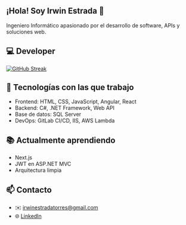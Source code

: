 ## ¡Hola! Soy Irwin Estrada 👋
Ingeniero Informático apasionado por el desarrollo de software, APIs y soluciones web.

## 💻 Developer
[![GitHub Streak](https://streak-stats.demolab.com?user=irwinet&theme=highcontrast&hide_border=true&border_radius=7&locale=es&exclude_days=Sun%2CSat)](https://git.io/streak-stats)

## 🧠 Tecnologías con las que trabajo
- Frontend: HTML, CSS, JavaScript, Angular, React
- Backend: C#, .NET Framework, Web API
- Base de datos: SQL Server
- DevOps: GitLab CI/CD, IIS, AWS Lambda

## 📚 Actualmente aprendiendo
- Next.js
- JWT en ASP.NET MVC
- Arquitectura limpia

## 📫 Contacto
- ✉️ irwinestradatorres@gmail.com
- 🌐 [LinkedIn](https://www.linkedin.com/in/irwin-estrada-torres-0b867a187)


<!--
**irwinet/irwinet** is a ✨ _special_ ✨ repository because its `README.md` (this file) appears on your GitHub profile.

Here are some ideas to get you started:

- 🔭 I’m currently working on ...
- 🌱 I’m currently learning ...
- 👯 I’m looking to collaborate on ...
- 🤔 I’m looking for help with ...
- 💬 Ask me about ...
- 📫 How to reach me: ...
- 😄 Pronouns: ...
- ⚡ Fun fact: ...
-->
